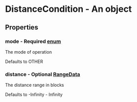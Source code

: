 

# DistanceCondition - An object



## Properties



### mode - Required [enum](enum)



 The mode of operation



Defaults to OTHER



### distance - Optional [RangeData](RangeData)



 The distance range in blocks



Defaults to -Infinity - Infinity

